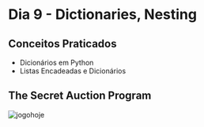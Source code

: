 # Dia 9 - Dictionaries, Nesting
## Conceitos Praticados
- Dicionários em Python
- Listas Encadeadas e Dicionários
## The Secret Auction Program
![jogohoje](https://github.com/terramotta/100-days-python-bootcamp/assets/53800269/49d5421b-add0-42a3-b017-f49d67ce07fb)

